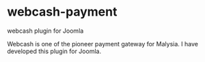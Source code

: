 # webcash-payment
webcash plugin for Joomla

Webcash is one of the pioneer payment gateway for Malysia.
I have developed this plugin for Joomla.

